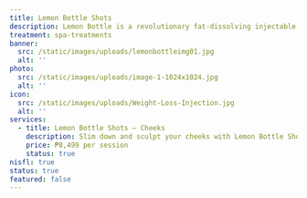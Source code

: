 ```yaml
---
title: Lemon Bottle Shots
description: Lemon Bottle is a revolutionary fat-dissolving injectable designed to break down stubborn fat quickly, safely, and effectively — all without surgery or downtime. Known for its fast results, this treatment targets localized fat in areas like the cheeks, jawline, double chin, arms, tummy, thighs, and more.Formulated with natural, metabolism-boosting ingredients, Lemon Bottle not only melts fat but also improves skin texture and firmness. It’s perfect for clients who want visible contouring results in less time.
treatment: spa-treatments
banner:
  src: /static/images/uploads/lemonbottleimg01.jpg
  alt: ''
photo:
  src: /static/images/uploads/image-1-1024x1024.jpg
  alt: ''
icon:
  src: /static/images/uploads/Weight-Loss-Injection.jpg
  alt: ''
services:
  - title: Lemon Bottle Shots – Cheeks
    description: Slim down and sculpt your cheeks with Lemon Bottle Shots. This fast-acting treatment melts away facial fat to create a more contoured, lifted appearance — perfect for enhancing natural definition and achieving that snatched look.
    price: ₱8,499 per session
    status: true
nisfl: true
status: true
featured: false
---
```


